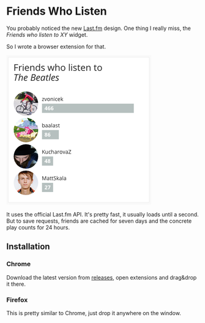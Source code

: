 # Friends Who Listen
You probably noticed the new [Last.fm](http://last.fm) design.
One thing I really miss, the *Friends who listen to XY* widget.

So I wrote a browser extension for that.

![Screenshot](doc/screenshot.png)

It uses the official Last.fm API. It's pretty fast, it usually loads until a second. But to save requests, friends are cached for seven days and the concrete play counts for 24 hours.

## Installation

### Chrome
Download the latest version from [releases](https://github.com/xxdavid/lastfm-friends-who-listen/releases), open extensions and drag&drop it there.

### Firefox
This is pretty similar to Chrome, just drop it anywhere on the window.
